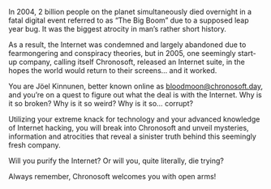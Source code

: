 In 2004, 2 billion people on the planet simultaneously died overnight in a fatal digital event referred to as “The Big Boom” due to a supposed leap year bug. It was the biggest atrocity in man’s rather short history.

As a result, the Internet was condemned and largely abandoned due to fearmongering and conspiracy theories, but in 2005, one seemingly start-up company, calling itself Chronosoft, released an Internet suite, in the hopes the world would return to their screens... and it worked.

You are Jöel Kinnunen, better known online as bloodmoon@chronosoft.day, and you’re on a quest to figure out what the deal is with the Internet. Why is it so broken? Why is it so weird? Why is it so… corrupt?

Utilizing your extreme knack for technology and your advanced knowledge of Internet hacking, you will break into Chronosoft and unveil mysteries, information and atrocities that reveal a sinister truth behind this seemingly fresh company.

Will you purify the Internet? Or will you, quite literally, die trying?

Always remember, Chronosoft welcomes you with open arms!
